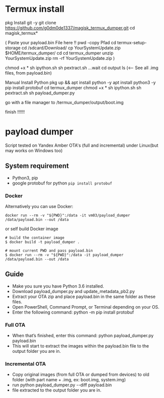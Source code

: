 # Termux install

pkg Install git -y
git clone https://github.com/g0dm0de1337/magisk_termux_dumper.git
cd magisk_termux*

( Paste your payload.bin File here !!
pwd
-copy Pfad
cd 
termux-setup-storage 
cd /sdcard/Download/
cp YourSystemUpdate.zip $HOME/termux_dumper/
cd
cd termux_dumper
unzip YourSystemUpdate.zip
rm -rf YourSystemUpdate.zip )

chmod +x *
sh ipython.sh 
sh pextract.sh
...wait
cd output 
ls (<-- See all .img files, from payload.bin)


Manual Install Python 
pkg up && apt install python -y
apt install python3 -y
pip install protobuf
cd termux_dumper
chmod +x *
sh ipython.sh
sh pextract.sh
sh payload_dumper.py


go with a file manager to /termux_dumper/output/boot.img

finish !!!!!!

# payload dumper
Script tested on Yandex Amber OTA's (full and incremental) under Linux(but may works on Windows too)

## System requirement

- Python3, pip
- google protobuf for python `pip install protobuf`

### Docker

Alternatively you can use Docker:
```
docker run --rm -v "${PWD}":/data -it vm03/payload_dumper /data/payload.bin --out /data
```
or self build Docker image 
```
# build the container image
$ docker build -t payload_dumper .

# mount current PWD and pass payload.bin
$ docker run --rm -v "${PWD}":/data -it payload_dumper /data/payload.bin --out /data

```

## Guide

- Make you sure you have Python 3.6 installed.
- Download payload_dumper.py and update_metadata_pb2.py
- Extract your OTA zip and place payload.bin in the same folder as these files.
- Open PowerShell, Command Prompt, or Terminal depending on your OS.
- Enter the following command: python -m pip install protobuf

### Full OTA

- When that’s finished, enter this command: python payload_dumper.py payload.bin
- This will start to extract the images within the payload.bin file to the output folder you are in.

### Incremental OTA

- Copy original images (from full OTA or dumped from devices) to old folder (with part name + .img, ex: boot.img, system.img)
- run python payload_dumper.py --diff payload.bin
- file extracted to the output folder you are in.

